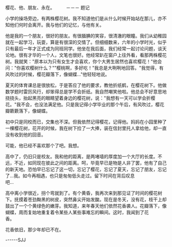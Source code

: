 樱花、他、朋友、永在。         －－－ 题记       

小学的操场旁边，有两株樱花树。我不知道他们是从什么时候开始站在那儿，亦不知他们何时会离开。我与他们的记忆，与他有关。              

他是我的一个朋友，很好的朋友。有很腼腆的笑容，很清澈的眼瞳。我们从幼稚园就在一起学习，玩耍，算是有很深的交情了。但细细数来，六年的小学时光，似乎只有最后一年才正式成为同班同学。他坐在我后面，我们经常一起讨论问题，谈天论地。很有才华的一个人，文笔也很好。他经常趴在窗户上往外看，看那两株樱花树。我就笑："原本以为只有女生才会喜欢，你个大男生居然也喜欢樱花！"他会问："你喜欢樱树什么？""樱桃啊，多好吃！"我总是大咧咧地回答。"我觉得，有风吹过的时候，樱花瓣落下，像蝴蝶..."他轻轻地说。        

夏天的体育课总是很放松，于是答应了他的要求，教他折纸鹤，在樱花树下。他做数学题时雷厉风行，却笨得总是学不会折纸。我自然嘲笑他啦。他总会不好意思地挠挠头，抬起黑亮的眼睛望着身边的樱花树，说："我想有一天可以学会折樱花。"我不会，也没法满足他。只是我记得小学毕业的那个午后，有风吹过，樱花瓣簌簌落下，像蝴蝶。                                      

初中只是同校而已，交集也不深。但我依然记得樱花，记得他。妈妈在小园里种了一棵樱花树，花开的时候，我在树下捡了一大捧，装在信封里托人拿给他，却一直没有收到他的回音。                                     

可能，他已经不喜欢那个了吧。我想。                                     

高中了，仍旧只是校友。我和他的距离，是两堵墙的厚度加一个大厅的长度。不远，不近，如同现在彼此之间的距离。呵，毕竟早已是物是人非了罢，他有了自己的新天地。恐怕早已忘记了这一切，忘记了樱花，忘记了夏天，忘记了朋友，忘记了...我。如今再相遇，也只是匆匆低头走过。留下时间在背后叹息吧...                          

高中离小学很近，拐个弯就到了。有个黄昏，我再次来到那见证了时间的樱花树下。抚摸着苍劲黝黑的树皮，突然鼻尖开始发酸。现在是冬天，没有花，枝干上却鼓出了一个个黄绿色的嫩芽。我知道，来年春天他们依然花香袭人。花瓣落下，像蝴蝶，周而复始地重复着令某些人某些事难忘的瞬间。这时，我闻到了花香。                                      

花香依旧，那少年却已不在。

------SJJ

